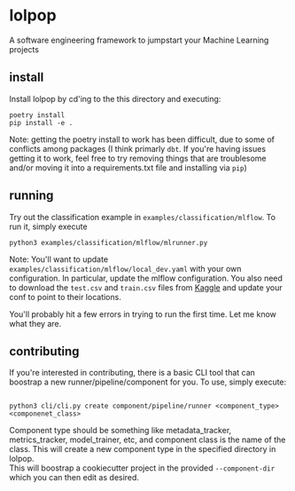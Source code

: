 # lolpop
A software engineering framework to jumpstart your Machine Learning projects

## install 

Install lolpop by cd'ing to the this directory and executing: 

```
poetry install 
pip install -e .
``` 

Note: getting the poetry install to work has been difficult, due to some of conflicts among packages (I think primarly `dbt`. If you're having issues getting it to work, feel free to try removing things that are troublesome and/or moving it into a requirements.txt file and installing via `pip`)

## running 

Try out the classification example in `examples/classification/mlflow`. To run it, simply execute

```
python3 examples/classification/mlflow/mlrunner.py 
```
Note: You'll want to update `examples/classification/mlflow/local_dev.yaml` with your own configuration. In particular, update the mlflow configuration. You also need to download the `test.csv` and `train.csv` files 
from [Kaggle](https://www.kaggle.com/competitions/petfinder-adoption-prediction/data) and update your conf to point to their locations. 

You'll probably hit a few errors in trying to run the first time. Let me know what they are. 

## contributing 

If you're interested in contributing, there is a basic CLI tool that can boostrap a new runner/pipeline/component for you. 
To use, simply execute: 

```

python3 cli/cli.py create component/pipeline/runner <component_type> <componenet_class>
```

Component type should be something like metadata_tracker, metrics_tracker, model_trainer, etc, and component class is the name of the class. This will create a new component type in the specified directory in lolpop.  
This will boostrap a cookiecutter project in the provided `--component-dir` which you can then edit as desired. 


